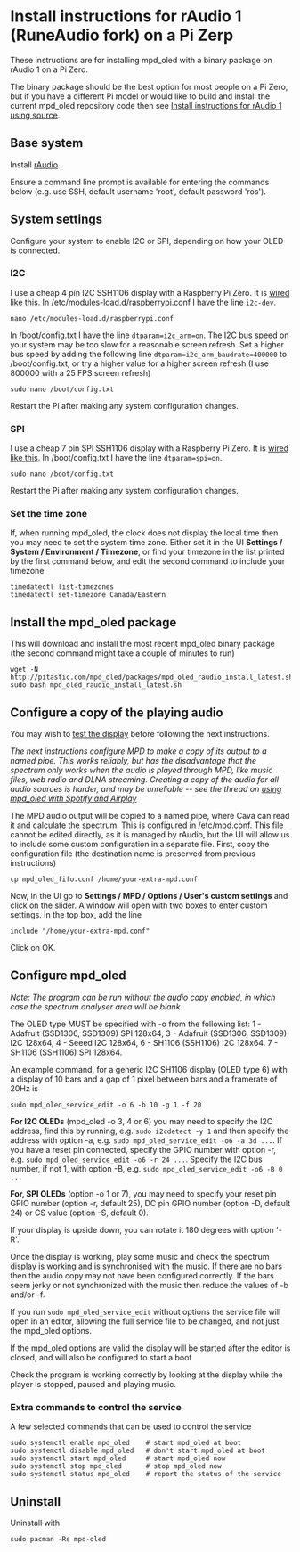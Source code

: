 # Install instructions for rAudio 1 (RuneAudio fork) on a Pi Zerp

These instructions are for installing mpd_oled with a binary package on
rAudio 1 on a Pi Zero.

The binary package should be the best option for most people on a Pi Zero,
but if you have a different Pi model or would like to build and install
the current mpd_oled repository code then see
[Install instructions for rAudio 1 using source](install_raudio1_source.md).

## Base system

Install [rAudio](https://github.com/rern/rAudio-1/).

Ensure a command line prompt is available for entering the commands
below (e.g. use SSH, default username 'root', default password 'ros').

## System settings

Configure your system to enable I2C or SPI, depending on how your OLED
is connected.

### I2C
I use a cheap 4 pin I2C SSH1106 display with a Raspberry Pi Zero. It is
[wired like this](wiring_i2c.png).
In /etc/modules-load.d/raspberrypi.conf I have the line `i2c-dev`.
```
nano /etc/modules-load.d/raspberrypi.conf
```

In /boot/config.txt I have the line `dtparam=i2c_arm=on`.
The I2C bus speed on your system may be too slow for a reasonable screen
refresh. Set a higher bus speed by adding
the following line `dtparam=i2c_arm_baudrate=400000` to
/boot/config.txt, or try a higher value for a higher screen
refresh (I use 800000 with a 25 FPS screen refresh)
```
sudo nano /boot/config.txt
```
Restart the Pi after making any system configuration changes.

### SPI
I use a cheap 7 pin SPI SSH1106 display with a Raspberry Pi Zero. It is
[wired like this](wiring_spi.png).
In /boot/config.txt I have the line `dtparam=spi=on`.
```
sudo nano /boot/config.txt
```
Restart the Pi after making any system configuration changes.

### Set the time zone
If, when running mpd_oled, the clock does not display the local time then
you may need to set the system time zone. Either set it in the UI
**Settings / System / Environment / Timezone**, or find your timezone in the
list printed by the first command below, and edit the second command to
include your timezone
```
timedatectl list-timezones
timedatectl set-timezone Canada/Eastern
```

## Install the mpd_oled package

This will download and install the most recent mpd_oled binary package
(the second command might take a couple of minutes to run)
```
wget -N http://pitastic.com/mpd_oled/packages/mpd_oled_raudio_install_latest.sh
sudo bash mpd_oled_raudio_install_latest.sh
```

## Configure a copy of the playing audio

You may wish to [test the display](#configure-mpd_oled) before
following the next instructions.

*The next instructions configure MPD to make a*
*copy of its output to a named pipe.*
*This works reliably, but has the disadvantage that the spectrum*
*only works when the audio is played through MPD, like music files,*
*web radio and DLNA streaming. Creating a copy of the audio for all*
*audio sources is harder, and may be unreliable -- see the thread on*
*[using mpd_oled with Spotify and Airplay](https://github.com/antiprism/mpd_oled/issues/4)*

The MPD audio output will be copied to a named pipe, where Cava can
read it and calculate the spectrum. This is configured in /etc/mpd.conf.
This file cannot be edited directly, as it is managed by rAudio, but
the UI will allow us to include some custom configuration in a
separate file. First, copy the configuration file (the destination
name is preserved from previous instructions)

```
cp mpd_oled_fifo.conf /home/your-extra-mpd.conf
```
Now, in the UI go to **Settings / MPD / Options / User's custom settings**
and click on the slider. A window will open with two boxes to enter
custom settings. In the top box, add the line
```
include "/home/your-extra-mpd.conf"
```
Click on OK.

## Configure mpd_oled

*Note: The program can be run without the audio copy enabled, in*
*which case the spectrum analyser area will be blank*

The OLED type MUST be specified with -o from the following list:
    1 - Adafruit (SSD1306, SSD1309) SPI 128x64,
    3 - Adafruit (SSD1306, SSD1309) I2C 128x64,
    4 - Seeed I2C 128x64,
    6 - SH1106 (SSH1106) I2C 128x64.
    7 - SH1106 (SSH1106) SPI 128x64.

An example command, for a generic I2C SH1106 display (OLED type 6) with
a display of 10 bars and a gap of 1 pixel between bars and a framerate
of 20Hz is
```
sudo mpd_oled_service_edit -o 6 -b 10 -g 1 -f 20
```

**For I2C OLEDs** (mpd_oled -o 3, 4 or 6) you may need to specify the I2C
address, find this by running, e.g. `sudo i2cdetect -y 1` and then specify
the address with option -a, e.g. `sudo mpd_oled_service_edit -o6 -a 3d ...`.
If you have a reset pin connected, specify the GPIO number with option -r,
e.g. `sudo mpd_oled_service_edit -o6 -r 24 ...`. Specify the I2C bus number,
if not 1, with option -B, e.g. `sudo mpd_oled_service_edit -o6 -B 0 ...`

**For, SPI OLEDs** (option -o 1 or 7), you may need to specify your reset pin
GPIO number (option -r, default 25), DC pin GPIO number (option -D,
default 24) or CS value (option -S, default 0).

If your display is upside down, you can rotate it 180 degrees with option '-R'.

Once the display is working, play some music and check the spectrum display
is working and is synchronised with the music. If there are no bars then the
audio copy may not have been configured correctly. If the bars seem jerky
or not synchronized with the music then reduce the values of -b and/or -f.

If you run `sudo mpd_oled_service_edit` without options the service
file will open in an editor, allowing the full service file to be
changed, and not just the mpd_oled options.

If the mpd_oled options are valid the display will be started after
the editor is closed, and will also be configured to start a boot

Check the program is working correctly by looking at the display while
the player is stopped, paused and playing music.


### Extra commands to control the service

A few selected commands that can be used to control the service
```
sudo systemctl enable mpd_oled    # start mpd_oled at boot
sudo systemctl disable mpd_oled   # don't start mpd_oled at boot
sudo systemctl start mpd_oled     # start mpd_oled now
sudo systemctl stop mpd_oled      # stop mpd_oled now
sudo systemctl status mpd_oled    # report the status of the service
```

## Uninstall

Uninstall with
```
sudo pacman -Rs mpd-oled
```
